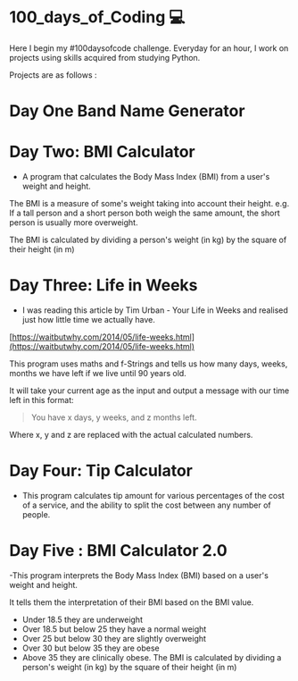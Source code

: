 # 100_days_of_Coding 💻

Here I begin my #100daysofcode challenge. 
Everyday for an hour, I work on projects using skills acquired from studying Python.

Projects are as follows :


# Day One Band Name Generator

# Day Two: BMI Calculator
- A program that calculates the Body Mass Index (BMI) from a user's weight and height.

The BMI is a measure of some's weight taking into account their height. e.g. If a tall person and a short person both weigh the same amount, the short person is usually more overweight.

The BMI is calculated by dividing a person's weight (in kg) by the square of their height (in m)

# Day Three: Life in Weeks
- I was reading this article by Tim Urban - Your Life in Weeks and realised just how little time we actually have.

[https://waitbutwhy.com/2014/05/life-weeks.html](https://waitbutwhy.com/2014/05/life-weeks.html)

This program uses maths and f-Strings and tells us how many days, weeks, months we have left if we live until 90 years old. 

It will take your current age as the input and output a message with our time left in this format:

> You have x days, y weeks, and z months left. 

Where x, y and z are replaced with the actual calculated numbers. 


# Day Four: Tip Calculator
- This program calculates tip amount for various percentages of the cost of a service, and the ability to split the cost between any number of people.

# Day Five : BMI Calculator 2.0
-This program  interprets the Body Mass Index (BMI) based on a user's weight and height.

It tells them the interpretation of their BMI based on the BMI value.

- Under 18.5 they are underweight
- Over 18.5 but below 25 they have a normal weight
- Over 25 but below 30 they are slightly overweight
- Over 30 but below 35 they are obese
- Above 35 they are clinically obese.
The BMI is calculated by dividing a person's weight (in kg) by the square of their height (in m)

